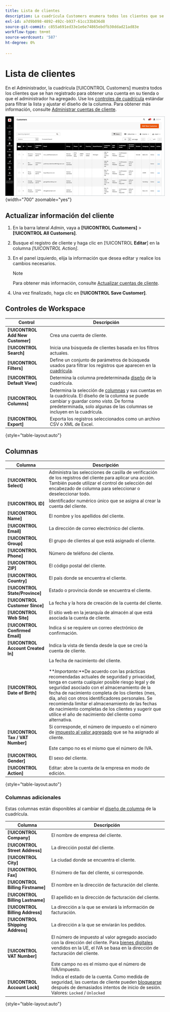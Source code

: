 ```yaml
---
title: Lista de clientes
description: La cuadrícula Customers enumera todos los clientes que se han registrado en una cuenta de su tienda o que el administrador ha agregado.
exl-id: a7d9b098-4892-492c-b937-61cc33b836d8
source-git-commit: c855a691ed33e1e6e74865ebdfb30ddad21ad83e
workflow-type: tm+mt
source-wordcount: '587'
ht-degree: 0%

---
```


# Lista de clientes

En el Administrador, la cuadrícula [!UICONTROL Customers] muestra todos los clientes que se han registrado para obtener una cuenta en su tienda o que el administrador ha agregado. Use los [controles de cuadrícula](../getting-started/admin-grid-controls.md) estándar para filtrar la lista y ajustar el diseño de la columna. Para obtener más información, consulte [Administrar cuentas de cliente](../customers/manage-account.md).

![Lista de clientes](assets/customer-accounts-all-grid.png){width="700" zoomable="yes"}

## Actualizar información del cliente

1. En la barra lateral _Admin_, vaya a **[!UICONTROL Customers]** > **[!UICONTROL All Customers]**.

1. Busque el registro de cliente y haga clic en [!UICONTROL **Editar**] en la columna _[!UICONTROL Action]_.

1. En el panel izquierdo, elija la información que desea editar y realice los cambios necesarios.

   >[!NOTE]
   >
   >Para obtener más información, consulte [Actualizar cuentas de cliente](../customers/update-account.md).

1. Una vez finalizado, haga clic en **[!UICONTROL Save Customer]**.

## Controles de Workspace

| Control | Descripción |
| --- | --- |
| **[!UICONTROL Add New Customer]** | Crea una cuenta de cliente. |
| **[!UICONTROL Search]** | Inicia una búsqueda de clientes basada en los filtros actuales. |
| **[!UICONTROL Filters]** | Define un conjunto de parámetros de búsqueda usados para filtrar los registros que aparecen en la [cuadrícula](../getting-started/admin-grid-controls.md). |
| **[!UICONTROL Default View]** | Determina la columna predeterminada [diseño](../getting-started/admin-grid-controls.md) de la cuadrícula. |
| **[!UICONTROL Columns]** | Determina la selección de [columnas](../getting-started/admin-grid-controls.md) y sus cuentas en la cuadrícula. El diseño de la columna se puede cambiar y guardar como _vista_. De forma predeterminada, solo algunas de las columnas se incluyen en la cuadrícula. |
| **[!UICONTROL Export]** | Exporta los registros seleccionados como un archivo CSV o XML de Excel. |

{style="table-layout:auto"}

## Columnas

| Columna | Descripción |
| --- | --- |
| **[!UICONTROL Select]** | Administra las selecciones de casilla de verificación de los registros del cliente para aplicar una acción. También puede utilizar el control de selección del encabezado de columna para seleccionar o deseleccionar todo. |
| **[!UICONTROL ID]** | Identificador numérico único que se asigna al crear la cuenta del cliente. |
| **[!UICONTROL Name]** | El nombre y los apellidos del cliente. |
| **[!UICONTROL Email]** | La dirección de correo electrónico del cliente. |
| **[!UICONTROL Group]** | El grupo de clientes al que está asignado el cliente. |
| **[!UICONTROL Phone]** | Número de teléfono del cliente. |
| **[!UICONTROL ZIP]** | El código postal del cliente. |
| **[!UICONTROL Country]** | El país donde se encuentra el cliente. |
| **[!UICONTROL State/Province]** | Estado o provincia donde se encuentra el cliente. |
| **[!UICONTROL Customer Since]** | La fecha y la hora de creación de la cuenta del cliente. |
| **[!UICONTROL Web Site]** | El sitio web en la jerarquía de almacén al que está asociada la cuenta de cliente. |
| **[!UICONTROL Confirmed Email]** | Indica si se requiere un correo electrónico de confirmación. |
| **[!UICONTROL Account Created In]** | Indica la vista de tienda desde la que se creó la cuenta de cliente. |
| **[!UICONTROL Date of Birth]** | La fecha de nacimiento del cliente. <br><br>**_Importante:_**De acuerdo con las prácticas recomendadas actuales de seguridad y privacidad, tenga en cuenta cualquier posible riesgo legal y de seguridad asociado con el almacenamiento de la fecha de nacimiento completa de los clientes (mes, día, año) con otros identificadores personales. Se recomienda limitar el almacenamiento de las fechas de nacimiento completas de los clientes y sugerir que utilice el año de nacimiento del cliente como alternativa. |
| **[!UICONTROL Tax / VAT Number]** | Si corresponde, el número de impuesto o el número de [impuesto al valor agregado](../stores-purchase/vat.md) que se ha asignado al cliente. <br/><br/>Este campo no es el mismo que el número de IVA. |
| **[!UICONTROL Gender]** | El sexo del cliente. |
| **[!UICONTROL Action]** | Editar: abre la cuenta de la empresa en modo de edición. |

{style="table-layout:auto"}

### Columnas adicionales

Estas columnas están disponibles al cambiar el [diseño de columna](../getting-started/admin-grid-controls.md) de la cuadrícula.

| Columna | Descripción |
| --- | --- |
| **[!UICONTROL Company]** | El nombre de empresa del cliente. |
| **[!UICONTROL Street Address]** | La dirección postal del cliente. |
| **[!UICONTROL City]** | La ciudad donde se encuentra el cliente. |
| **[!UICONTROL Fax]** | El número de fax del cliente, si corresponde. |
| **[!UICONTROL Billing Firstname]** | El nombre en la dirección de facturación del cliente. |
| **[!UICONTROL Billing Lastname]** | El apellido en la dirección de facturación del cliente. |
| **[!UICONTROL Billing Address]** | La dirección a la que se enviará la información de facturación. |
| **[!UICONTROL Shipping Address]** | La dirección a la que se enviarán los pedidos. |
| **[!UICONTROL VAT Number]** | El número de impuesto al valor agregado asociado con la dirección del cliente. Para [bienes digitales](../stores-purchase/taxes.md) vendidos en la UE, el IVA se basa en la dirección de facturación del cliente. <br/><br/>Este campo no es el mismo que el número de IVA/impuesto. |
| **[!UICONTROL Account Lock]** | Indica el estado de la cuenta. Como medida de seguridad, las cuentas de cliente pueden [bloquearse](../customers/password-options.md) después de demasiados intentos de inicio de sesión. Valores: `Locked` / `Unlocked` |

{style="table-layout:auto"}
